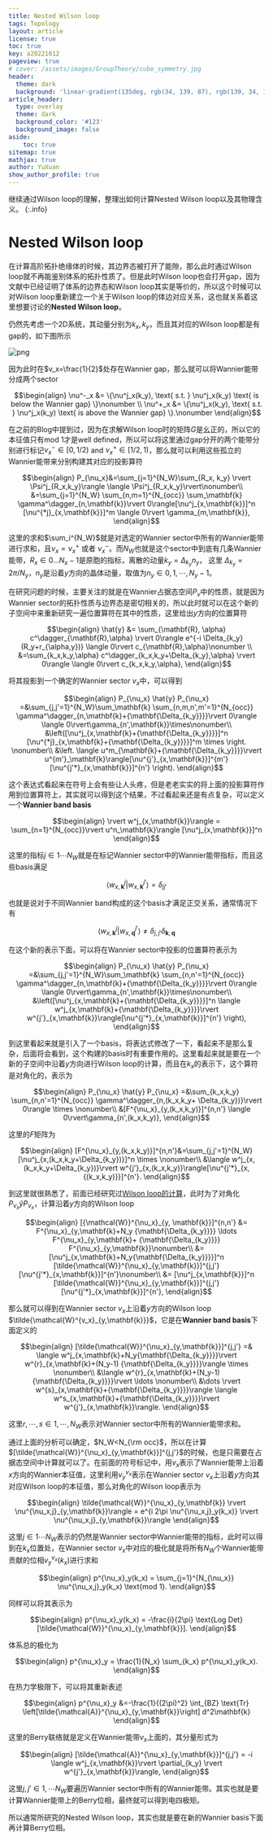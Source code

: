 ```yaml
---
title: Nested Wilson loop
tags: Topology 
layout: article
license: true
toc: true
key: a20221012
pageview: true
# cover: /assets/images/GroupTheory/cube_symmetry.jpg
header:
  theme: dark
  background: 'linear-gradient(135deg, rgb(34, 139, 87), rgb(139, 34, 139))'
article_header:
  type: overlay
  theme: dark
  background_color: '#123'
  background_image: false
aside:
    toc: true
sitemap: true
mathjax: true
author: YuXuan
show_author_profile: true
---
```

继续通过Wilson loop的理解，整理出如何计算Nested Wilson loop以及其物理含义。
{:.info}
<!--more-->

# Nested Wilson loop

在计算高阶拓扑绝缘体的时候，其边界态被打开了能隙，那么此时通过Wilson loop就不再能鉴别体系的拓扑性质了。但是此时Wilson loop也会打开gap，因为文献中已经证明了体系的边界态和Wilson loop其实是等价的，所以这个时候可以对Wilson loop重新建立一个关于Wilson loop的体边对应关系，这也就关系着这里想要讨论的**Nested Wilson loop**。

仍然先考虑一个2D系统，其动量分别为$k_x,k_y$，而且其对应的Wilson loop都是有gap的，如下图所示

![png](/assets/images/introduc/nested-1.png)

因为此时在$v_x=\frac{1}{2}$处存在Wannier gap，那么就可以将Wannier能带分成两个sector

$$\begin{align}
\nu^-_x &= \{\nu^j_x(k_y), \text{ s.t. } \nu^j_x(k_y) \text{ is below the Wannier gap} \}\nonumber \\
\nu^+_x &= \{\nu^j_x(k_y), \text{ s.t. } \nu^j_x(k_y) \text{ is above the Wannier gap} \}.\nonumber
\end{align}$$

在之前的Blog中提到过，因为在求解Wilson loop时的矩阵$G$是幺正的，所以它的本征值只有mod 1才是well defined，所以可以将这里通过gap分开的两个能带分别进行标记$\nu^-_x \in [0,1/2)$ and  $\nu^+_x \in [1/2,1)$，那么就可以利用这些孤立的Wannier能带来分别构建其对应的投影算符

$$\begin{align}
P_{\nu_x}&=\sum_{j=1}^{N_W}\sum_{R_x, k_y} \rvert \Psi^j_{R_x,k_y}\rangle \langle \Psi^j_{R_x,k_y}\rvert\nonumber\\
&=\sum_{j=1}^{N_W} \sum_{n,m=1}^{N_{occ}} \sum_\mathbf{k} \gamma^\dagger_{n,\mathbf{k}}\rvert 0\rangle[\nu^j_{x,\mathbf{k}}]^n [\nu^{*j}_{x,\mathbf{k}}]^m \langle 0\rvert \gamma_{m,\mathbf{k}},
\end{align}$$

这里的求和$\sum_i^{N_W}$就是对选定的Wannier sector中所有的Wannier能带进行求和，且$\nu_x = \nu^+_x$ 或者 $\nu^-_x$。而$N_W$也就是这个sector中到底有几条Wannier能带，$R_x \in 0 \ldots N_x-1$是原胞的指标，离散的动量$k_y=\Delta_{k_y} n_y$， 这里 $\Delta_{k_y}=2\pi / N_y$，$n_y$是沿着$y$方向的晶体动量，取值为$n_y\in 0,1,\cdots, N_y-1$。

在研究问题的时候，主要关注的就是在Wannier占据态空间$P_v$中的性质，就是因为Wannier sector的拓扑性质与边界态是密切相关的，所以此时就可以在这个新的子空间中来重新研究一遍位置算符在其中的性质，这里给出$y$方向的位置算符

$$\begin{align}
\hat{y} &= \sum_{\mathbf{R}, \alpha} c^\dagger_{\mathbf{R},\alpha} \rvert 0\rangle e^{-i \Delta_{k_y} (R_y+r_{\alpha,y})} \langle 0\rvert c_{\mathbf{R},\alpha}\nonumber \\
&=\sum_{k_x,k_y,\alpha} c^\dagger_{k_x,k_y+\Delta_{k_y},\alpha} \rvert 0\rangle \langle 0\rvert c_{k_x,k_y,\alpha},
\end{align}$$

将其投影到一个确定的Wannier sector $v_x$中，可以得到

$$\begin{align}
P_{\nu_x} \hat{y} P_{\nu_x} =&\sum_{j,j'=1}^{N_W}\sum_\mathbf{k} \sum_{n,m,n',m'=1}^{N_{occ}} \gamma^\dagger_{n,\mathbf{k}+{\mathbf{\Delta_{k_y}}}}\rvert 0\rangle  \langle 0\rvert\gamma_{n',\mathbf{k}}\times\nonumber\\
&\left([\nu^j_{x,\mathbf{k}+{\mathbf{\Delta_{k_y}}}}]^n [\nu^{*j}_{x,\mathbf{k}+{\mathbf{\Delta_{k_y}}}}]^m \times \right. \nonumber\\
&\left. \langle u^m_{\mathbf{k}+{\mathbf{\Delta_{k_y}}}}\rvert u^{m'}_\mathbf{k}\rangle[\nu^{j'}_{x,\mathbf{k}}]^{m'}[\nu^{j'*}_{x,\mathbf{k}}]^{n'} \right).
\end{align}$$

这个表达式看起来在符号上会有些让人头疼，但是老老实实的将上面的投影算符作用到位置算符上，其实就可以得到这个结果，不过看起来还是有点复杂，可以定义一个**Wannier band basis**

$$\begin{align}
\rvert w^j_{x,\mathbf{k}}\rangle = \sum_{n=1}^{N_{occ}}\rvert u^n_\mathbf{k}\rangle [\nu^j_{x,\mathbf{k}}]^n
\end{align}$$

这里的指标$j\in 1\cdots N_W$就是在标记Wannier sector中的Wannier能带指标，而且这些basis满足

$$\langle w^j_{x,\mathbf{k}}\rvert w^{j'}_{x, \mathbf{k}}\rangle=\delta_{jj'}$$

也就是说对于不同Wannier band构成的这个basis才满足正交关系，通常情况下有

$$\langle w^j_{x,\mathbf{k}}\rvert w^{j'}_{x, \mathbf{q}}\rangle \neq \delta_{j,j'} \delta_{\mathbf{k}, \mathbf{q}}$$

在这个新的表示下面，可以将在Wannier sector中投影的位置算符表示为

$$\begin{align}
P_{\nu_x} \hat{y} P_{\nu_x} =&\sum_{j,j'=1}^{N_W}\sum_\mathbf{k} \sum_{n,n'=1}^{N_{occ}} \gamma^\dagger_{n,\mathbf{k}+{\mathbf{\Delta_{k_y}}}}\rvert 0\rangle  \langle 0\rvert\gamma_{n',\mathbf{k}}\times\nonumber\\
&\left([\nu^j_{x,\mathbf{k}+{\mathbf{\Delta_{k_y}}}}]^n \langle w^j_{x,\mathbf{k}+{\mathbf{\Delta_{k_y}}}}\rvert w^{j'}_{x,\mathbf{k}}\rangle[\nu^{j'*}_{x,\mathbf{k}}]^{n'} \right),
\end{align}$$

到这里看起来就是引入了一个basis，将表达式修改了一下，看起来不是那么复杂，后面将会看到，这个构建的basis时有重要作用的。这里看起来就是要在一个新的子空间中沿着$y$方向进行Wilson loop的计算，而且在$k_x$的表示下，这个算符是对角化的，表示为

$$\begin{align}
P_{\nu_x} \hat{y} P_{\nu_x} =&\sum_{k_x,k_y} \sum_{n,n'=1}^{N_{occ}} \gamma^\dagger_{n,(k_x,k_y+ \Delta_{k_y})}\rvert 0\rangle \times \nonumber\\
&[F^{\nu_x}_{y,(k_x,k_y)}]^{n,n'} \langle 0\rvert\gamma_{n',(k_x,k_y)},
\end{align}$$

这里的$F$矩阵为

$$\begin{align}
 [F^{\nu_x}_{y,(k_x,k_y)}]^{n,n'}&=\sum_{j,j'=1}^{N_W}[\nu^j_{x,(k_x,k_y+\Delta_{k_y})}]^n \times \nonumber\\
&\langle w^j_{x,(k_x,k_y+\Delta_{k_y})}\rvert w^{j'}_{x,(k_x,k_y)}\rangle[\nu^{j'*}_{x,{(k_x,k_y)}}]^{n'}.
\end{align}$$

到这里就很熟悉了，前面已经研究过[Wilson loop的计算](https://yxli8023.github.io/2022/10/10/Wilsonloop-restudy.html)，此时为了对角化$P_{\nu_x} \hat{y} P_{\nu_x}$，计算沿着$y$方向的Wilson loop

$$\begin{align}
[{\mathcal{W}}^{\nu_x}_{y, \mathbf{k}}]^{n,n'} &= F^{\nu_x}_{y,\mathbf{k}+N_y {\mathbf{\Delta_{k_y}}}} \ldots F^{\nu_x}_{y,\mathbf{k}+ {\mathbf{\Delta_{k_y}}}} F^{\nu_x}_{y,\mathbf{k}}\nonumber\\
&= [\nu^j_{x,\mathbf{k}+N_y{\mathbf{\Delta_{k_y}}}}]^n [\tilde{\mathcal{W}}^{\nu_x}_{y,\mathbf{k}}]^{j,j'}[\nu^{j'*}_{x,\mathbf{k}}]^{n'}\nonumber\\
&= [\nu^j_{x,\mathbf{k}}]^n [\tilde{\mathcal{W}}^{\nu_x}_{y,\mathbf{k}}]^{j,j'}[\nu^{j'*}_{x,\mathbf{k}}]^{n'},
\end{align}$$

那么就可以得到在Wannier sector $v_x$上沿着$y$方向的Wilson loop $\tilde{\mathcal{W}^{v_x}_{y,\mathbf{k}}}$，它是在**Wannier band basis**下面定义的

$$\begin{align}
[\tilde{\mathcal{W}}^{\nu_x}_{y,\mathbf{k}}]^{j,j'} =& \langle w^j_{x,\mathbf{k}+N_y{\mathbf{\Delta_{k_y}}}}\rvert w^{r}_{x,\mathbf{k}+(N_y-1) {\mathbf{\Delta_{k_y}}}}\rangle \times \nonumber\\
&\langle w^{r}_{x,\mathbf{k}+(N_y-1) {\mathbf{\Delta_{k_y}}}}\rvert \ldots \nonumber\\
&\dots \rvert w^{s}_{x,\mathbf{k}+{\mathbf{\Delta_{k_y}}}}\rangle \langle w^s_{x,\mathbf{k}+{\mathbf{\Delta_{k_y}}}}\rvert w^{j'}_{x,\mathbf{k}}\rangle.
\end{align}$$

这里$r,\cdots,s\in 1,\cdots,N_W$表示对Wannier sector中所有的Wannier能带求和。

通过上面的分析可以确定，$N_W<N_{\rm occ}$，所以在计算$[\tilde{\mathcal{W}}^{\nu_x}_{y,\mathbf{k}}]^{j,j'}$的时候，也是只需要在占据态空间中计算就可以了。在前面的符号标记中，用$v_x$表示了Wannier能带上沿着$x$方向的Wannier本征值，这里利用$v_y^{v_x}$表示在Wannier sector $v_x$上沿着$y$方向其对应Wilson loop的本征值，那么对角化的Wilson loop表示为

$$\begin{align}
\tilde{\mathcal{W}}^{\nu_x}_{y,\mathbf{k}}  \rvert \nu^{\nu_x,j}_{y,\mathbf{k}}\rangle = e^{i 2\pi \nu^{\nu_x,j}_y(k_x)} \rvert \nu^{\nu_x,j}_{y,\mathbf{k}}\rangle
\end{align}$$

这里$j\in 1\cdots N_W$表示的仍然是Wannier sector中Wannier能带的指标，此时可以得到在$k_x$位置处，在Wannier sector $v_x$中对应的极化就是将所有$N_W$个Wannier能带贡献的位相$v_y^{v_x}(k_x)$进行求和

$$\begin{align}
p^{\nu_x}_y(k_x) = \sum_{j=1}^{N_{\nu_x}} \nu^{\nu_x,j}_y(k_x) \text{mod 1}.
\end{align}$$

 同样可以将其表示为

 $$\begin{align}
p^{\nu_x}_y(k_x) = -\frac{i}{2\pi} \text{Log Det}[\tilde{\mathcal{W}}^{\nu_x}_{y,\mathbf{k}}].
\end{align}$$

体系总的极化为

$$\begin{align}
p^{\nu_x}_y = \frac{1}{N_x} \sum_{k_x} p^{\nu_x}_y(k_x).
\end{align}$$

在热力学极限下，可以将其重新表述

$$\begin{align}
p^{\nu_x}_y &=-\frac{1}{(2\pi)^2} \int_{BZ} \text{Tr} \left[\tilde{\mathcal{A}}^{\nu_x}_{y,\mathbf{k}}\right] d^2\mathbf{k}
\end{align}$$

这里的Berry联络就是定义在Wannier能带$v_x$上面的，其分量形式为

$$\begin{align}
[\tilde{\mathcal{A}}^{\nu_x}_{y,\mathbf{k}}]^{j,j'} = -i \langle w^j_{x,\mathbf{k}}\rvert \partial_{k_y} \rvert w^{j'}_{x,\mathbf{k}}\rangle,
\end{align}$$

这里$j,j'\in 1,\cdots N_W$要遍历Wannier sector中所有的Wannier能带。其实也就是要计算Wannier能带上的Berry位相，最终就可以得到电四极矩。

所以通常所研究的Nested Wilson loop，其实也就是要在新的Wannier basis下面再计算Berry位相。
